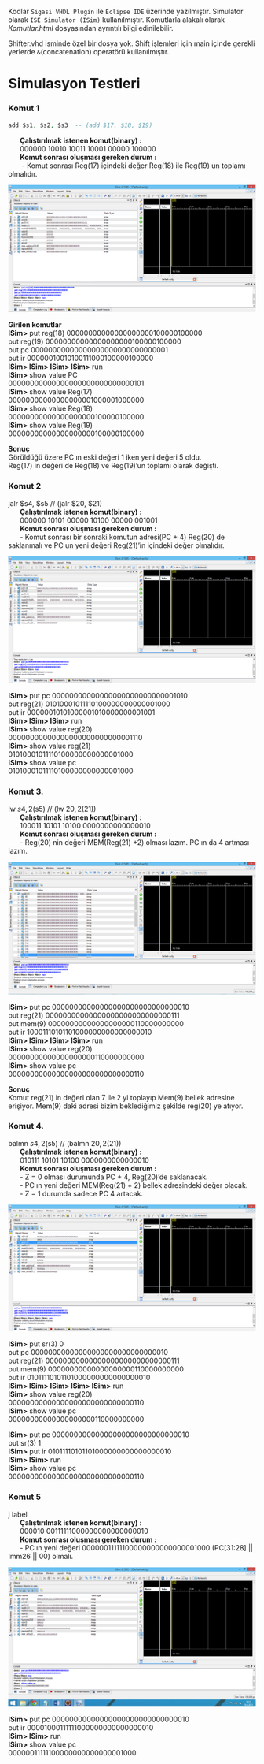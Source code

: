 Kodlar `Sigasi VHDL Plugin` ile `Eclipse IDE` üzerinde yazılmıştır. Simulator olarak `ISE Simulator (ISim)` kullanılmıştır. Komutlarla alakalı olarak *Komutlar.html* dosyasından ayrıntılı bilgi edinilebilir. 

Shifter.vhd isminde özel bir dosya yok. Shift işlemleri için main içinde gerekli yerlerde `&`(concatenation) operatörü kullanılmıştır.

# Simulasyon Testleri

### Komut 1
```vhdl
add $s1, $s2, $s3  -- (add $17, $18, $19)
```
&nbsp;&nbsp;&nbsp;&nbsp;&nbsp;&nbsp;**Çalıştırılmak istenen komut(binary) :** <br/>
&nbsp;&nbsp;&nbsp;&nbsp;&nbsp;&nbsp;000000 10010 10011 10001 00000 100000 <br/>
&nbsp;&nbsp;&nbsp;&nbsp;&nbsp;&nbsp;**Komut sonrası oluşması gereken durum :** <br/>
&nbsp;&nbsp;&nbsp;&nbsp;&nbsp;&nbsp; -	Komut sonrası Reg(17) içindeki değer Reg(18) ile Reg(19) un toplamı olmalıdır. 

![Komut 1](/images/1.png)

**Girilen komutlar** <br/>
**ISim>** put reg(18) 00000000000000000000100000100000 <br/>
put reg(19) 00000000000000000000100000100000 <br/>
put pc 00000000000000000000000000000001 <br/>
put ir 00000010010100111000100000100000 <br/>
**ISim> ISim> ISim> ISim>** run <br/>
**ISim>** show value PC <br/>
00000000000000000000000000000101 <br/>
**ISim>** show value Reg(17) <br/>
00000000000000000001000001000000 <br/>
**ISim>** show value Reg(18) <br/>
00000000000000000000100000100000 <br/>
**ISim>** show value Reg(19) <br/>
00000000000000000000100000100000 <br/> 

**Sonuç** <br/>
Görüldüğü üzere PC ın eski değeri 1 iken yeni değeri 5 oldu. <br/>
Reg(17) in değeri de Reg(18) ve Reg(19)’un toplamı olarak değişti. <br/>

### Komut 2
jalr $s4, $s5 // (jalr $20, $21) <br/>
&nbsp;&nbsp;&nbsp;&nbsp;&nbsp;&nbsp;**Çalıştırılmak istenen komut(binary) :** <br/>
&nbsp;&nbsp;&nbsp;&nbsp;&nbsp;&nbsp;000000 10101 00000 10100 00000 001001 <br/>
&nbsp;&nbsp;&nbsp;&nbsp;&nbsp;&nbsp;**Komut sonrası oluşması gereken durum :**  <br/>
&nbsp;&nbsp;&nbsp;&nbsp;&nbsp;&nbsp;-	Komut sonrası bir sonraki komutun  adresi(PC + 4) Reg(20) de saklanmalı ve  PC un yeni değeri Reg(21)’in içindeki değer olmalıdır. <br/>

![Komut 2](/images/2.png)

**ISim>** put pc 00000000000000000000000000001010 <br/>
put reg(21) 01010001011110100000000000001000 <br/>
put ir 00000010101000001010000000001001 <br/>
**ISim> ISim> ISim>** run <br/>
**ISim>** show value reg(20) <br/>
00000000000000000000000000001110 <br/>
**ISim>** show value reg(21) <br/>
01010001011110100000000000001000 <br/>
**ISim>** show value pc <br/>
01010001011110100000000000001000 <br/>

### Komut 3.  
lw $s4, 2($s5) // (lw $20, 2($21)) <br/>
&nbsp;&nbsp;&nbsp;&nbsp;&nbsp;&nbsp;**Çalıştırılmak istenen komut(binary) :** <br/>
&nbsp;&nbsp;&nbsp;&nbsp;&nbsp;&nbsp;100011 10101 10100 0000000000000010 <br/>
&nbsp;&nbsp;&nbsp;&nbsp;&nbsp;&nbsp;**Komut sonrası oluşması gereken durum :** <br/>
&nbsp;&nbsp;&nbsp;&nbsp;&nbsp;&nbsp;-	Reg(20) nin değeri MEM(Reg(21) +2) olması lazım. PC ın da 4 artması lazım. <br/>

![Komut 3](/images/3.png)

**ISim>** put pc 00000000000000000000000000000010 <br/>
put reg(21) 00000000000000000000000000000111 <br/>
put mem(9) 00000000000000000000110000000000 <br/>
put ir 10001110101101000000000000000010 <br/>
**ISim> ISim> ISim> ISim>** run <br/>
**ISim>** show value reg(20) <br/>
00000000000000000000110000000000 <br/>
**ISim>** show value pc <br/>
00000000000000000000000000000110 <br/>

**Sonuç** <br/>
Komut reg(21) in değeri olan 7 ile 2 yi toplayıp Mem(9) bellek adresine erişiyor. Mem(9) daki adresi bizim beklediğimiz şekilde reg(20) ye atıyor.

### Komut 4.  
balmn $s4, 2($s5) // (balmn $20, 2($21)) <br/>
&nbsp;&nbsp;&nbsp;&nbsp;&nbsp;&nbsp;**Çalıştırılmak istenen komut(binary) :** <br/>
&nbsp;&nbsp;&nbsp;&nbsp;&nbsp;&nbsp;010111 10101 10100 0000000000000010 <br/>
&nbsp;&nbsp;&nbsp;&nbsp;&nbsp;&nbsp;**Komut sonrası oluşması gereken durum :** <br/>
&nbsp;&nbsp;&nbsp;&nbsp;&nbsp;&nbsp;-	Z = 0 olması durumunda PC + 4, Reg(20)’de saklanacak. <br/>
&nbsp;&nbsp;&nbsp;&nbsp;&nbsp;&nbsp;-	PC ın yeni değeri MEM(Reg(21) + 2) bellek adresindeki değer olacak. <br/>
&nbsp;&nbsp;&nbsp;&nbsp;&nbsp;&nbsp;-	Z = 1 durumda sadece PC 4 artacak. <br/>

![Komut 4](/images/4.png)

**ISim>** put sr(3) 0 <br/>
put pc 00000000000000000000000000000010 <br/>
put reg(21) 00000000000000000000000000000111 <br/>
put mem(9) 00000000000000000000110000000000 <br/>
put ir 01011110101101000000000000000010 <br/>
**ISim> ISim> ISim> ISim> ISim>** run <br/>
**ISim>** show value reg(20) <br/>
00000000000000000000000000000110 <br/>
**ISim>** show value pc <br/>
00000000000000000000110000000000 <br/>

**ISim>** put pc 00000000000000000000000000000010 <br/>
put sr(3) 1 <br/>
**ISim>** put ir 01011110101101000000000000000010 <br/>
**ISim> ISim>** run <br/>
**ISim>** show value pc <br/>
00000000000000000000000000000110 <br/>

### Komut 5
j label  <br/>
&nbsp;&nbsp;&nbsp;&nbsp;&nbsp;&nbsp;**Çalıştırılmak istenen komut(binary) :** <br/>
&nbsp;&nbsp;&nbsp;&nbsp;&nbsp;&nbsp;000010 00111111000000000000000010 <br/>
&nbsp;&nbsp;&nbsp;&nbsp;&nbsp;&nbsp;**Komut sonrası oluşması gereken durum :** <br/>
&nbsp;&nbsp;&nbsp;&nbsp;&nbsp;&nbsp;- PC ın yeni değeri 00000011111100000000000000001000 (PC[31:28] || Imm26 || 00) olmalı. <br/>

![Komut 5](/images/5.png)

**ISim>** put pc 00000000000000000000000000000010 <br/>
put ir 00001000111111000000000000000010 <br/>
**ISim> ISim>** run <br/>
**ISim>** show value pc <br/>
00000011111100000000000000001000 <br/>



 
